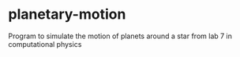 # planetary-motion
Program to simulate the motion of planets around a star from lab 7 in computational physics
